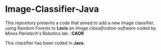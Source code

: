 # Image-Classifier-Java

This repository presents a code that aimed to add a new Image classifier, using Random Forests to **Levis** an *Image classification software* coded by *Mines Paristech*'s Robotics lab : **CAOR**

This classifier has been coded in **Java**.

